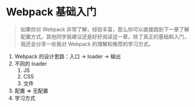 Webpack 基础入门
========

> 如果你对 Webpack 非常了解，经验丰富，那么你可以直接跳到下一章了解配置方式。其他同学我建议还是好好阅读这一章，除了真正的基础和入门，我还会分享一些我对 Webpack 的理解和推荐的学习方式。

1. Webpack 的设计思路：入口 -> loader -> 输出
2. 不同的 loader
    1. JS
    2. CSS
    3. 文件
3. 配置 => 无配置
4. 学习方式
